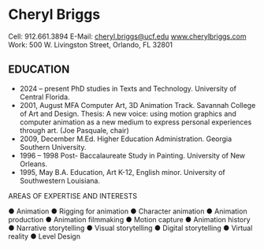# Cheryl Briggs
Cell: 912.661.3894   E-Mail: cheryl.briggs@ucf.edu  www.cherylbriggs.com
Work: 500 W. Livingston Street, Orlando, FL 32801

## EDUCATION
- 2024 – present  PhD studies in Texts and Technology. University of Central Florida.
- 2001, August	MFA Computer Art, 3D Animation Track. Savannah College of Art and Design. Thesis: A new voice: using motion graphics and computer animation as a new medium to express personal experiences through art. (Joe Pasquale, chair)	 
- 2009, December	M.Ed. Higher Education Administration. Georgia Southern University. 
- 1996 – 1998		Post- Baccalaureate Study in Painting. University of New Orleans.	
- 1995, May		B.A. Education, Art K-12, English minor. University of Southwestern Louisiana.	

AREAS OF EXPERTISE AND INTERESTS

●	Animation
●	Rigging for animation
●	Character animation
●	Animation production 
●	Animation filmmaking
●	Motion capture
●	Animation history
●	Narrative storytelling
●	Visual storytelling
●	Digital storytelling
●	Virtual reality
●	Level Design

